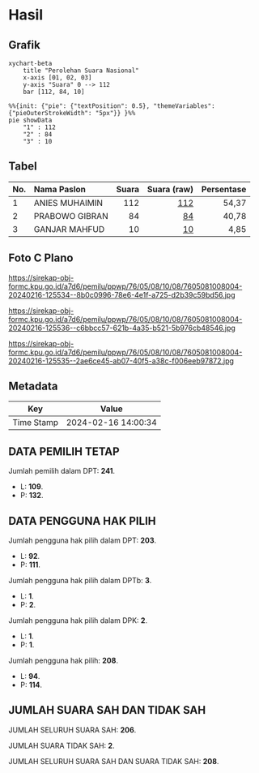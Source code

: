# Hasil

## Grafik

```mermaid
xychart-beta
    title "Perolehan Suara Nasional"
    x-axis [01, 02, 03]
    y-axis "Suara" 0 --> 112
    bar [112, 84, 10]
```

```mermaid
%%{init: {"pie": {"textPosition": 0.5}, "themeVariables": {"pieOuterStrokeWidth": "5px"}} }%%
pie showData
    "1" : 112
    "2" : 84
    "3" : 10
```

## Tabel

| No. | Nama Paslon    | Suara | Suara (raw) | Persentase |
|:--- |:-------------- | -----:| -----------:| ----------:|
| 1   | ANIES MUHAIMIN | 112   | [112][p-1]  | 54,37      |
| 2   | PRABOWO GIBRAN | 84    | [84][p-2]   | 40,78      |
| 3   | GANJAR MAHFUD  | 10    | [10][p-3]   | 4,85       |


[p-1]: https://github.com/gigit-pemilu/pemilu-2024/blob/main/pilpres/hitung-suara/sub/76-sulawesi-barat/sub/05-majene/sub/08-banggae-timur/sub/1008-tande-timur/sub/004-tps/sub/paslon-1.txt
[p-2]: https://github.com/gigit-pemilu/pemilu-2024/blob/main/pilpres/hitung-suara/sub/76-sulawesi-barat/sub/05-majene/sub/08-banggae-timur/sub/1008-tande-timur/sub/004-tps/sub/paslon-2.txt
[p-3]: https://github.com/gigit-pemilu/pemilu-2024/blob/main/pilpres/hitung-suara/sub/76-sulawesi-barat/sub/05-majene/sub/08-banggae-timur/sub/1008-tande-timur/sub/004-tps/sub/paslon-3.txt

## Foto C Plano

https://sirekap-obj-formc.kpu.go.id/a7d6/pemilu/ppwp/76/05/08/10/08/7605081008004-20240216-125534--8b0c0996-78e6-4e1f-a725-d2b39c59bd56.jpg

https://sirekap-obj-formc.kpu.go.id/a7d6/pemilu/ppwp/76/05/08/10/08/7605081008004-20240216-125536--c6bbcc57-621b-4a35-b521-5b976cb48546.jpg

https://sirekap-obj-formc.kpu.go.id/a7d6/pemilu/ppwp/76/05/08/10/08/7605081008004-20240216-125535--2ae6ce45-ab07-40f5-a38c-f006eeb97872.jpg


## Metadata

| Key        | Value               |
| ---------- | ------------------- |
| Time Stamp | 2024-02-16 14:00:34 |


## DATA PEMILIH TETAP

Jumlah pemilih dalam DPT: **241**.
 * L: **109**.
 * P: **132**.

## DATA PENGGUNA HAK PILIH

Jumlah pengguna hak pilih dalam DPT: **203**.
 * L: **92**.
 * P: **111**.

Jumlah pengguna hak pilih dalam DPTb: **3**.
 * L: **1**.
 * P: **2**.

Jumlah pengguna hak pilih dalam DPK: **2**.
 * L: **1**.
 * P: **1**.

Jumlah pengguna hak pilih: **208**.
 * L: **94**.
 * P: **114**.

## JUMLAH SUARA SAH DAN TIDAK SAH

JUMLAH SELURUH SUARA SAH: **206**.

JUMLAH SUARA TIDAK SAH: **2**.

JUMLAH SELURUH SUARA SAH DAN SUARA TIDAK SAH: **208**.


